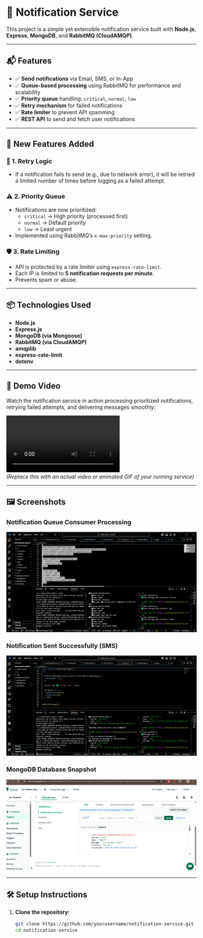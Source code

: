 # 🚀 Notification Service

This project is a simple yet extensible notification service built with **Node.js**, **Express**, **MongoDB**, and **RabbitMQ (CloudAMQP)**.

---

## 📬 Features

- ✅ **Send notifications** via Email, SMS, or In-App
- ✅ **Queue-based processing** using RabbitMQ for performance and scalability
- ✅ **Priority queue** handling: `critical`, `normal`, `low`
- ✅ **Retry mechanism** for failed notifications
- ✅ **Rate limiter** to prevent API spamming
- ✅ **REST API** to send and fetch user notifications

---

## 📌 New Features Added

### 🔁 1. Retry Logic
- If a notification fails to send (e.g., due to network error), it will be retried a limited number of times before logging as a failed attempt.

### ⚠️ 2. Priority Queue
- Notifications are now prioritized:
  - `critical` → High priority (processed first)
  - `normal` → Default priority
  - `low` → Least urgent
- Implemented using RabbitMQ’s `x-max-priority` setting.

### 🛡️ 3. Rate Limiting
- API is protected by a rate limiter using `express-rate-limit`.
- Each IP is limited to **5 notification requests per minute**.
- Prevents spam or abuse.

---

## 📦 Technologies Used

- **Node.js**
- **Express.js**
- **MongoDB (via Mongoose)**
- **RabbitMQ (via CloudAMQP)**
- **amqplib**
- **express-rate-limit**
- **dotenv**

---


## 🎥 Demo Video

Watch the notification service in action processing prioritized notifications, retrying failed attempts, and delivering messages smoothly:

![Notification Service Demo](../Working.mp4)  
*(Replace this with an actual video or animated GIF of your running service)*

---

## 🖼️ Screenshots

### Notification Queue Consumer Processing

![Notification Queue Consumer](./priority.jpg)

### Notification Sent Successfully (SMS)

![Message Send Successfully](./sms.jpg)

### MongoDB Database Snapshot

![MongoDB Database](./mongodb.png)

---

## 🛠️ Setup Instructions

1. **Clone the repository:**
   ```bash
   git clone https://github.com/yourusername/notification-service.git
   cd notification-service
